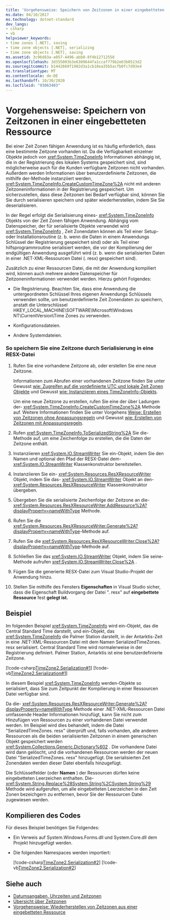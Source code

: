 ```yaml
---
title: 'Vorgehensweise: Speichern von Zeitzonen in einer eingebetteten Ressource'
ms.date: 04/10/2017
ms.technology: dotnet-standard
dev_langs:
- csharp
- vb
helpviewer_keywords:
- time zones [.NET], saving
- time zone objects [.NET], serializing
- time zone objects [.NET], saving
ms.assetid: 3c96d83a-a057-4496-abb0-8f4b12712558
ms.openlocfilehash: 3d355003b3e6309644fa1ccaf779b2e63b0523d2
ms.sourcegitcommit: b1442669f1982d3a1cb18ea35b5acfb0fc7d93e4
ms.translationtype: MT
ms.contentlocale: de-DE
ms.lasthandoff: 10/30/2020
ms.locfileid: "93063403"
---
```

# <a name="how-to-save-time-zones-to-an-embedded-resource"></a>Vorgehensweise: Speichern von Zeitzonen in einer eingebetteten Ressource

Bei einer Zeit Zonen fähigen Anwendung ist es häufig erforderlich, dass eine bestimmte Zeitzone vorhanden ist. Da die Verfügbarkeit einzelner Objekte jedoch von <xref:System.TimeZoneInfo> Informationen abhängig ist, die in der Registrierung des lokalen Systems gespeichert sind, sind möglicherweise auch für die Kunden verfügbare Zeitzonen nicht vorhanden. Außerdem werden Informationen über benutzerdefinierte Zeitzonen, die mithilfe der-Methode instanziiert werden, <xref:System.TimeZoneInfo.CreateCustomTimeZone%2A> nicht mit anderen Zeitzoneninformationen in der Registrierung gespeichert. Um sicherzustellen, dass diese Zeitzonen bei Bedarf verfügbar sind, können Sie Sie durch serialisieren speichern und später wiederherstellen, indem Sie Sie deserialisieren.

In der Regel erfolgt die Serialisierung eines- <xref:System.TimeZoneInfo> Objekts von der Zeit Zonen fähigen Anwendung. Abhängig vom Datenspeicher, der für serialisierte Objekte verwendet wird <xref:System.TimeZoneInfo> , Zeit Zonendaten können als Teil einer Setup-oder Installationsroutine (z. b. wenn die Daten in einem Anwendungs Schlüssel der Registrierung gespeichert sind) oder als Teil einer hilfsprogrammroutine serialisiert werden, die vor der Kompilierung der endgültigen Anwendung ausgeführt wird (z. b. wenn die serialisierten Daten in einer .NET-XML-Ressourcen Datei (. resx) gespeichert sind).

Zusätzlich zu einer Ressourcen Datei, die mit der Anwendung kompiliert wird, können auch mehrere andere Datenspeicher für Zeitzoneninformationen verwendet werden. Hierzu gehört Folgendes:

- Die Registrierung. Beachten Sie, dass eine Anwendung die untergeordneten Schlüssel Ihres eigenen Anwendungs Schlüssels verwenden sollte, um benutzerdefinierte Zeit Zonendaten zu speichern, anstatt die Unterschlüssel HKEY_LOCAL_MACHINE\SOFTWARE\Microsoft\Windows NT\CurrentVersion\Time Zones zu verwenden.

- Konfigurationsdateien.

- Andere Systemdateien.

### <a name="to-save-a-time-zone-by-serializing-it-to-a-resx-file"></a>So speichern Sie eine Zeitzone durch Serialisierung in eine RESX-Datei

1. Rufen Sie eine vorhandene Zeitzone ab, oder erstellen Sie eine neue Zeitzone.

   Informationen zum Abrufen einer vorhandenen Zeitzone finden Sie unter Gewusst [wie: Zugreifen auf die vordefinierte UTC und lokale Zeit Zonen Objekte](access-utc-and-local.md) und Gewusst [wie: Instanziieren eines TimeZoneInfo-Objekts](instantiate-time-zone-info.md).

   Um eine neue Zeitzone zu erstellen, rufen Sie eine der über Ladungen der- <xref:System.TimeZoneInfo.CreateCustomTimeZone%2A> Methode auf. Weitere Informationen finden Sie unter Vorgehens [Weise: Erstellen von Zeitzonen ohne Anpassungsregeln](create-time-zones-without-adjustment-rules.md) und Gewusst [wie: Erstellen von Zeitzonen mit Anpassungsregeln](create-time-zones-with-adjustment-rules.md).

2. Rufen <xref:System.TimeZoneInfo.ToSerializedString%2A> Sie die-Methode auf, um eine Zeichenfolge zu erstellen, die die Daten der Zeitzone enthält.

3. Instanziieren <xref:System.IO.StreamWriter> Sie ein-Objekt, indem Sie den Namen und optional den Pfad der RESX-Datei dem- <xref:System.IO.StreamWriter> Klassenkonstruktor bereitstellen.

4. Instanziieren Sie ein- <xref:System.Resources.ResXResourceWriter> Objekt, indem Sie das- <xref:System.IO.StreamWriter> Objekt an den- <xref:System.Resources.ResXResourceWriter> Klassenkonstruktor übergeben.

5. Übergeben Sie die serialisierte Zeichenfolge der Zeitzone an die- <xref:System.Resources.ResXResourceWriter.AddResource%2A?displayProperty=nameWithType> Methode.

6. Rufen Sie die <xref:System.Resources.ResXResourceWriter.Generate%2A?displayProperty=nameWithType>-Methode auf.

7. Rufen Sie die <xref:System.Resources.ResXResourceWriter.Close%2A?displayProperty=nameWithType>-Methode auf.

8. Schließen Sie das <xref:System.IO.StreamWriter> Objekt, indem Sie seine-Methode aufrufen <xref:System.IO.StreamWriter.Close%2A> .

9. Fügen Sie die generierte RESX-Datei zum Visual Studio-Projekt der Anwendung hinzu.

10. Stellen Sie mithilfe des Fensters **Eigenschaften** in Visual Studio sicher, dass die Eigenschaft Buildvorgang der Datei ". resx" auf **eingebettete Ressource** fest **gelegt ist.**

## <a name="example"></a>Beispiel

Im folgenden Beispiel <xref:System.TimeZoneInfo> wird ein-Objekt, das die Central Standard Time darstellt, und ein-Objekt, das <xref:System.TimeZoneInfo> die Palmer Station darstellt, in der Antarktis-Zeit in eine .NET-XML-Ressourcen Datei mit dem Namen SerializedTimeZones. resx serialisiert. Central Standard Time wird normalerweise in der Registrierung definiert. Palmer Station, Antarktis ist eine benutzerdefinierte Zeitzone.

[!code-csharp[TimeZone2.Serialization#1](../../../samples/snippets/csharp/VS_Snippets_CLR/TimeZone2.Serialization/cs/SerializeTimeZoneData.cs#1)]
[!code-vb[TimeZone2.Serialization#1](../../../samples/snippets/visualbasic/VS_Snippets_CLR/TimeZone2.Serialization/vb/SerializeTimeZoneData.vb#1)]

In diesem Beispiel <xref:System.TimeZoneInfo> werden-Objekte so serialisiert, dass Sie zum Zeitpunkt der Kompilierung in einer Ressourcen Datei verfügbar sind.

Da die- <xref:System.Resources.ResXResourceWriter.Generate%2A?displayProperty=nameWithType> Methode einer .NET-XML-Ressourcen Datei umfassende Header Informationen hinzufügt, kann Sie nicht zum Hinzufügen von Ressourcen zu einer vorhandenen Datei verwendet werden. Im Beispiel wird dies behandelt, indem die Datei "SerializedTimeZones. resx" überprüft und, falls vorhanden, alle anderen Ressourcen als die beiden serialisierten Zeitzonen in einem generischen Objekt gespeichert werden <xref:System.Collections.Generic.Dictionary%602> . Die vorhandene Datei wird dann gelöscht, und die vorhandenen Ressourcen werden der neuen Datei "SerializedTimeZones. resx" hinzugefügt. Die serialisierten Zeit Zonendaten werden dieser Datei ebenfalls hinzugefügt.

Die Schlüsselfelder (oder **Namen** ) der Ressourcen dürfen keine eingebetteten Leerzeichen enthalten. Die- <xref:System.String.Replace%28System.String%2CSystem.String%29> Methode wird aufgerufen, um alle eingebetteten Leerzeichen in den Zeit Zonen bezeichgern zu entfernen, bevor Sie der Ressourcen Datei zugewiesen werden.

## <a name="compiling-the-code"></a>Kompilieren des Codes

Für dieses Beispiel benötigen Sie Folgendes:

- Ein Verweis auf System.Windows.Forms.dll und System.Core.dll dem Projekt hinzugefügt werden.

- Die folgenden Namespaces werden importiert:

  [!code-csharp[TimeZone2.Serialization#2](../../../samples/snippets/csharp/VS_Snippets_CLR/TimeZone2.Serialization/cs/SerializeTimeZoneData.cs#2)]
  [!code-vb[TimeZone2.Serialization#2](../../../samples/snippets/visualbasic/VS_Snippets_CLR/TimeZone2.Serialization/vb/SerializeTimeZoneData.vb#2)]

## <a name="see-also"></a>Siehe auch

- [Datumsangaben, Uhrzeiten und Zeitzonen](index.md)
- [Übersicht über Zeitzonen](time-zone-overview.md)
- [Vorgehensweise: Wiederherstellen von Zeitzonen aus einer eingebetteten Ressource](restore-time-zones-from-an-embedded-resource.md)
